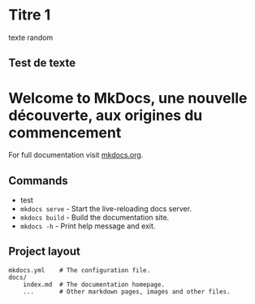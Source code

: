 # Titre 1

texte random

## Test de texte

# Welcome to MkDocs, une nouvelle découverte, aux origines du commencement

For full documentation visit [mkdocs.org](https://www.mkdocs.org).

## Commands

* test
* `mkdocs serve` - Start the live-reloading docs server.
* `mkdocs build` - Build the documentation site.
* `mkdocs -h` - Print help message and exit.

## Project layout

    mkdocs.yml    # The configuration file.
    docs/
        index.md  # The documentation homepage.
        ...       # Other markdown pages, images and other files.
